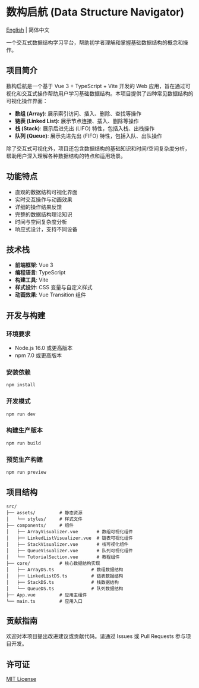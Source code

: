 # 数构启航 (Data Structure Navigator)

[English](README_EN.md) | 简体中文

一个交互式数据结构学习平台，帮助初学者理解和掌握基础数据结构的概念和操作。

## 项目简介

数构启航是一个基于 Vue 3 + TypeScript + Vite 开发的 Web 应用，旨在通过可视化和交互式操作帮助用户学习基础数据结构。本项目提供了四种常见数据结构的可视化操作界面：

- **数组 (Array)**: 展示索引访问、插入、删除、查找等操作
- **链表 (Linked List)**: 展示节点连接、插入、删除等操作
- **栈 (Stack)**: 展示后进先出 (LIFO) 特性，包括入栈、出栈操作
- **队列 (Queue)**: 展示先进先出 (FIFO) 特性，包括入队、出队操作

除了交互式可视化外，项目还包含数据结构的基础知识和时间/空间复杂度分析，帮助用户深入理解各种数据结构的特点和适用场景。

## 功能特点

- 直观的数据结构可视化界面
- 实时交互操作与动画效果
- 详细的操作结果反馈
- 完整的数据结构理论知识
- 时间与空间复杂度分析
- 响应式设计，支持不同设备

## 技术栈

- **前端框架**: Vue 3
- **编程语言**: TypeScript
- **构建工具**: Vite
- **样式设计**: CSS 变量与自定义样式
- **动画效果**: Vue Transition 组件

## 开发与构建

### 环境要求

- Node.js 16.0 或更高版本
- npm 7.0 或更高版本

### 安装依赖

```bash
npm install
```

### 开发模式

```bash
npm run dev
```

### 构建生产版本

```bash
npm run build
```

### 预览生产构建

```bash
npm run preview
```

## 项目结构

```
src/
├── assets/         # 静态资源
│   └── styles/     # 样式文件
├── components/     # 组件
│   ├── ArrayVisualizer.vue       # 数组可视化组件
│   ├── LinkedListVisualizer.vue  # 链表可视化组件
│   ├── StackVisualizer.vue       # 栈可视化组件
│   ├── QueueVisualizer.vue       # 队列可视化组件
│   └── TutorialSection.vue       # 教程组件
├── core/           # 核心数据结构实现
│   ├── ArrayDS.ts              # 数组数据结构
│   ├── LinkedListDS.ts         # 链表数据结构
│   ├── StackDS.ts              # 栈数据结构
│   └── QueueDS.ts              # 队列数据结构
├── App.vue         # 应用主组件
└── main.ts         # 应用入口
```

## 贡献指南

欢迎对本项目提出改进建议或贡献代码。请通过 Issues 或 Pull Requests 参与项目开发。

## 许可证

[MIT License](LICENSE)
